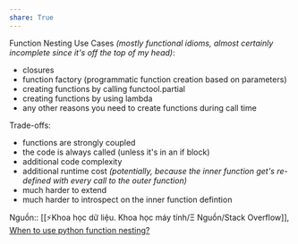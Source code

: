 ```yaml
---
share: True
---
```

Function Nesting Use Cases _(mostly functional idioms, almost certainly incomplete since it's off the top of my head)_:

- closures
- function factory (programmatic function creation based on parameters)
- creating functions by calling functool.partial
- creating functions by using lambda
- any other reasons you need to create functions during call time

Trade-offs:

- functions are strongly coupled
- the code is always called (unless it's in an if block)
- additional code complexity
- additional runtime cost _(potentially, because the inner function get's re-defined with every call to the outer function)_
- much harder to extend
- much harder to introspect on the inner function defintion

Nguồn:: [[⚡Khoa học dữ liệu. Khoa học máy tính/Ξ Nguồn/Stack Overflow]], [When to use python function nesting?](https://softwareengineering.stackexchange.com/a/237944/192731)